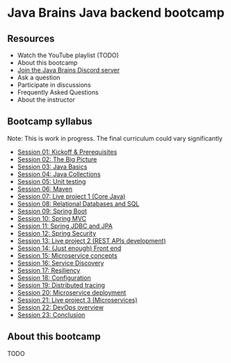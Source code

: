 # Java Brains Java backend bootcamp


## Resources

- Watch the YouTube playlist (TODO)
- About this bootcamp
- [Join the Java Brains Discord server](https://discord.gg/GgPFXqtaUe)
- Ask a question
- Participate in discussions
- Frequently Asked Questions
- About the instructor


## Bootcamp syllabus
Note: This is work in progress. The final curriculum could vary significantly

- [Session 01: Kickoff & Prerequisites](session-01-kickoff-prerequisites)
- [Session 02: The Big Picture](session-02-big-picture)
- [Session 03: Java Basics](session-03-java-basics)
- [Session 04: Java Collections](session-04-java-collections)
- [Session 05: Unit testing](session-05-unit-testing)
- [Session 06: Maven](session-06-maven)
- [Session 07: Live project 1 (Core Java)](session-07-project-1)
- [Session 08: Relational Databases and SQL](session-08-relational-databases-and-sql)
- [Session 09: Spring Boot](session-09-spring-boot)
- [Session 10: Spring MVC](session-10-spring-mvc)
- [Session 11: Spring JDBC and JPA](session-11-spring-jdbc-and-jpa)
- [Session 12: Spring Security](session-12-spring-security)
- [Session 13: Live project 2 (REST APIs development)](session-13-project-2)
- [Session 14: (Just enough) Front end](session-14-front-end)
- [Session 15: Microservice concepts](session-15-microservice-concepts)
- [Session 16: Service Discovery](session-16-service-discovery)
- [Session 17: Resiliency](session-17-resiliency)
- [Session 18: Configuration](session-18-configuration)
- [Session 19: Distributed tracing](session-19-distributed-tracing)
- [Session 20: Microservice deployment](session-20-microservice-deployment)
- [Session 21: Live project 3 (Microservices)](session-21-project-3)
- [Session 22: DevOps overview](session-22-devops-overview)
- [Session 23: Conclusion](session-23-conclusion)

## About this bootcamp
TODO


